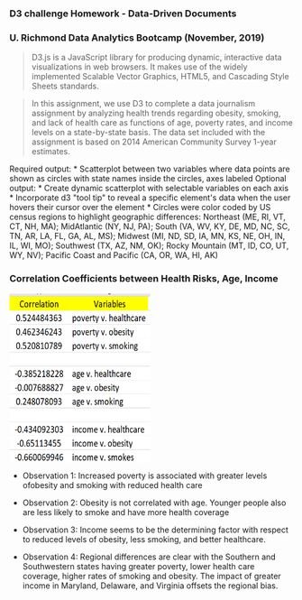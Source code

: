### D3 challenge Homework - Data-Driven Documents 

### U. Richmond Data Analytics Bootcamp (November, 2019)

> D3.js is a JavaScript library for producing dynamic, interactive data 
> visualizations in web browsers. It makes use of the widely implemented Scalable
> Vector Graphics, HTML5, and Cascading Style Sheets standards.

> In this assignment, we use D3 to complete a data journalism assignment by analyzing
> health trends regarding obesity, smoking, and lack of health care as functions
> of age, poverty rates, and income levels on a state-by-state basis.
> The data set included with the assignment is based on 2014 American Community
> Survey 1-year estimates.

Required output:
    * Scatterplot between two variables where data points are shown as circles
    with state names inside the circles, axes labeled
Optional output:
    * Create dynamic scatterplot with selectable variables on each axis
    * Incorporate d3 "tool tip" to reveal a specific element's data when the user hovers their cursor over the element
    * Circles were color coded by US census regions to highlight geographic differences: Northeast (ME, RI, VT, CT, NH, MA); MidAtlantic (NY, NJ, PA);
    South (VA, WV, KY, DE, MD, NC, SC, TN, AR, LA, FL, GA, AL, MS);
    Midwest (MI, ND, SD, IA, MN, KS, NE, OH, IN, IL, WI, MO);
    Southwest (TX, AZ, NM, OK); Rocky Mountain (MT, ID, CO, UT, WY, NV);
    Pacific Coast and Pacific (CA, OR, WA, HI, AK)

### Correlation Coefficients between Health Risks, Age, Income
<img src="./StarterCode/correlations.PNG"
     alt="Health Issue correlations"
     align ="center"
     width="250" height="300" />

* Observation 1: Increased poverty is associated with greater levels ofobesity and smoking with reduced health care

* Observation 2: Obesity is not correlated with age. Younger people also are less likely to smoke and have more health coverage

* Observation 3: Income seems to be the determining factor with respect to reduced levels of obesity, less smoking, and better healthcare.

* Observation 4: Regional differences are clear with the Southern and Southwestern states having greater poverty, lower health care coverage, higher rates of smoking and obesity.  The impact of greater income in Maryland, Delaware, and Virginia offsets the regional bias.